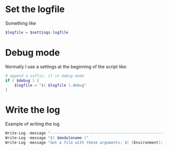 
# Set the logfile

Something like

```PowerShell
$logfile = $settings.logfile
```

# Debug mode

Normally I use a settings at the beginning of the script like:

```PowerShell
# append a suffix, if in debug mode
if ( $debug ) {
    $logfile = "$( $logfile ).debug"
}
```

# Write the log

Example of writing the log

```PowerShell 
Write-Log -message "----------------------------------------------------"
Write-Log -message "$( $modulename )"
Write-Log -message "Got a file with these arguments: $( [Environment]::GetCommandLineArgs() )"
```
